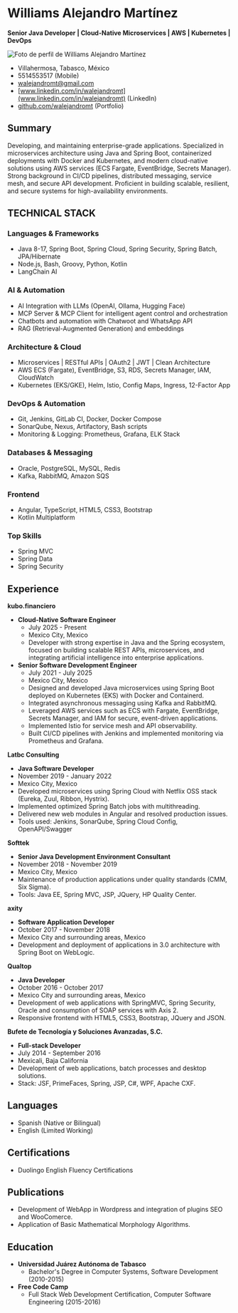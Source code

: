 # Williams Alejandro Martínez
**Senior Java Developer | Cloud-Native Microservices | AWS | Kubernetes | DevOps**

![Foto de perfil de Williams Alejandro Martínez](https://media.licdn.com/dms/image/v2/C5603AQH7f59bhhdnzg/profile-displayphoto-shrink_200_200/profile-displayphoto-shrink_200_200/0/1642103253776?e=1758758400&v=beta&t=8fEae0qXBt9RXQL5bpGUQiPMX61Vt0HuprovOgwSvQo)

* Villahermosa, Tabasco, México
* 5514553517 (Mobile)
* walejandromt@gmail.com
* [www.linkedin.com/in/walejandromt](www.linkedin.com/in/walejandromt) (LinkedIn)
* [github.com/walejandromt](github.com/walejandromt) (Portfolio)

## Summary

Developing, and maintaining enterprise-grade applications. Specialized in microservices architecture using Java and Spring Boot, containerized deployments with Docker and Kubernetes, and modern cloud-native solutions using AWS services (ECS Fargate, EventBridge, Secrets Manager). Strong background in CI/CD pipelines, distributed messaging, service mesh, and secure API development. Proficient in building scalable, resilient, and secure systems for high-availability environments.

## TECHNICAL STACK

### Languages & Frameworks
* Java 8-17, Spring Boot, Spring Cloud, Spring Security, Spring Batch, JPA/Hibernate
* Node.js, Bash, Groovy, Python, Kotlin
* LangChain AI

### AI & Automation
* AI Integration with LLMs (OpenAI, Ollama, Hugging Face)
* MCP Server & MCP Client for intelligent agent control and orchestration
* Chatbots and automation with Chatwoot and WhatsApp API
* RAG (Retrieval-Augmented Generation) and embeddings

### Architecture & Cloud
* Microservices | RESTful APIs | OAuth2 | JWT | Clean Architecture
* AWS ECS (Fargate), EventBridge, S3, RDS, Secrets Manager, IAM, CloudWatch
* Kubernetes (EKS/GKE), Helm, Istio, Config Maps, Ingress, 12-Factor App

### DevOps & Automation
* Git, Jenkins, GitLab CI, Docker, Docker Compose
* SonarQube, Nexus, Artifactory, Bash scripts
* Monitoring & Logging: Prometheus, Grafana, ELK Stack

### Databases & Messaging
* Oracle, PostgreSQL, MySQL, Redis
* Kafka, RabbitMQ, Amazon SQS

### Frontend
* Angular, TypeScript, HTML5, CSS3, Bootstrap
* Kotlin Multiplatform

### Top Skills
* Spring MVC
* Spring Data
* Spring Security

## Experience

**kubo.financiero**
* **Cloud-Native Software Engineer**
  * July 2025 - Present
  * Mexico City, Mexico
  * Developer with strong expertise in Java and the Spring ecosystem, focused on building scalable REST APIs, microservices, and integrating artificial intelligence into enterprise applications.
* **Senior Software Development Engineer**
  * July 2021 - July 2025
  * Mexico City, Mexico
  * Designed and developed Java microservices using Spring Boot deployed on Kubernetes (EKS) with Docker and Containerd.
  * Integrated asynchronous messaging using Kafka and RabbitMQ.
  * Leveraged AWS services such as ECS with Fargate, EventBridge, Secrets Manager, and IAM for secure, event-driven applications.
  * Implemented Istio for service mesh and API observability.
  * Built CI/CD pipelines with Jenkins and implemented monitoring via Prometheus and Grafana.

**Latbc Consulting**
* **Java Software Developer**
* November 2019 - January 2022
* Mexico City, Mexico
* Developed microservices using Spring Cloud with Netflix OSS stack (Eureka, Zuul, Ribbon, Hystrix).
* Implemented optimized Spring Batch jobs with multithreading.
* Delivered new web modules in Angular and resolved production issues.
* Tools used: Jenkins, SonarQube, Spring Cloud Config, OpenAPI/Swagger

**Softtek**
* **Senior Java Development Environment Consultant**
* November 2018 - November 2019
* Mexico City, Mexico
* Maintenance of production applications under quality standards (CMM, Six Sigma).
* Tools: Java EE, Spring MVC, JSP, JQuery, HP Quality Center.

**axity**
* **Software Application Developer**
* October 2017 - November 2018
* Mexico City and surrounding areas, Mexico
* Development and deployment of applications in 3.0 architecture with Spring Boot on WebLogic.

**Qualtop**
* **Java Developer**
* October 2016 - October 2017
* Mexico City and surrounding areas, Mexico
* Development of web applications with SpringMVC, Spring Security, Oracle and consumption of SOAP services with Axis 2.
* Responsive frontend with HTML5, CSS3, Bootstrap, JQuery and JSON.

**Bufete de Tecnología y Soluciones Avanzadas, S.C.**
* **Full-stack Developer**
* July 2014 - September 2016
* Mexicali, Baja California
* Development of web applications, batch processes and desktop solutions.
* Stack: JSF, PrimeFaces, Spring, JSP, C#, WPF, Apache CXF.

## Languages
* Spanish (Native or Bilingual)
* English (Limited Working)

## Certifications
* Duolingo English Fluency Certifications

## Publications
* Development of WebApp in Wordpress and integration of plugins SEO and WooComerce.
* Application of Basic Mathematical Morphology Algorithms.

## Education
* **Universidad Juárez Autónoma de Tabasco**
  * Bachelor's Degree in Computer Systems, Software Development (2010-2015)
* **Free Code Camp**
  * Full Stack Web Development Certification, Computer Software Engineering (2015-2016)
